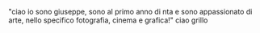"ciao io sono giuseppe, sono al primo anno di nta e sono appassionato di arte, nello specifico fotografia, cinema e grafica!"
ciao grillo
